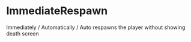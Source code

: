 # ImmediateRespawn
Immediately / Automatically / Auto respawns the player without showing death screen
